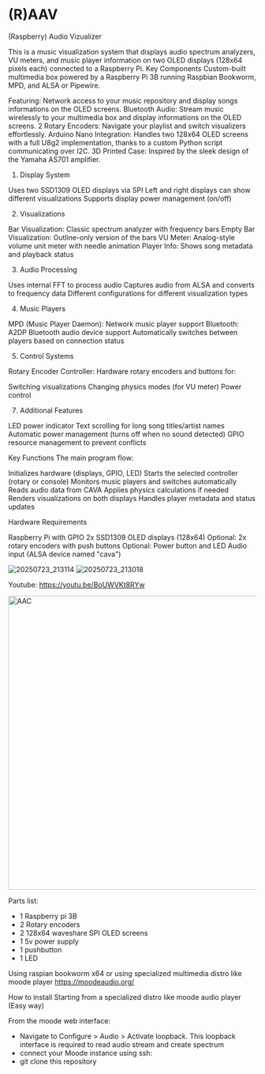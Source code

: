 # (R)AAV
(Raspberry) Audio Vizualizer

This is a music visualization system that displays audio spectrum analyzers, VU meters, and music player information on two OLED displays (128x64 pixels each) connected to a Raspberry Pi.
Key Components
Custom-built multimedia box powered by a Raspberry Pi 3B running Raspbian Bookworm, MPD, and ALSA or Pipewire. 

Featuring:
Network access to your music repository and display songs informations on the OLED screens.
Bluetooth Audio: Stream music wirelessly to your multimedia box and display informations on the OLED screens.
2 Rotary Encoders: Navigate your playlist and switch visualizers effortlessly.
Arduino Nano Integration: Handles two 128x64 OLED screens with a full U8g2 implementation, thanks to a custom Python script communicating over I2C.
3D Printed Case: Inspired by the sleek design of the Yamaha AS701 amplifier.

1. Display System

Uses two SSD1309 OLED displays via SPI
Left and right displays can show different visualizations
Supports display power management (on/off)

2. Visualizations

Bar Visualization: Classic spectrum analyzer with frequency bars
Empty Bar Visualization: Outline-only version of the bars
VU Meter: Analog-style volume unit meter with needle animation
Player Info: Shows song metadata and playback status

3. Audio Processing

Uses internal FFT to process audio
Captures audio from ALSA and converts to frequency data
Different configurations for different visualization types

4. Music Players

MPD (Music Player Daemon): Network music player support
Bluetooth: A2DP Bluetooth audio device support
Automatically switches between players based on connection status

5. Control Systems

Rotary Encoder Controller: Hardware rotary encoders and buttons for:

Switching visualizations
Changing physics modes (for VU meter)
Power control

7. Additional Features

LED power indicator
Text scrolling for long song titles/artist names
Automatic power management (turns off when no sound detected)
GPIO resource management to prevent conflicts

Key Functions
The main program flow:

Initializes hardware (displays, GPIO, LED)
Starts the selected controller (rotary or console)
Monitors music players and switches automatically
Reads audio data from CAVA
Applies physics calculations if needed
Renders visualizations on both displays
Handles player metadata and status updates

Hardware Requirements

Raspberry Pi with GPIO
2x SSD1309 OLED displays (128x64)
Optional: 2x rotary encoders with push buttons
Optional: Power button and LED
Audio input (ALSA device named "cava")

![20250723_213114](https://github.com/user-attachments/assets/48470696-50e4-423e-bff8-4481867bdd8b)
![20250723_213018](https://github.com/user-attachments/assets/67c2de78-a7cc-4575-8577-bed6b61ee75f)

Youtube: https://youtu.be/BoUWVKt8RYw

<img width="1058" height="595" alt="AAC" src="https://github.com/user-attachments/assets/d2f882d4-fa7f-4727-b433-ace2f22a3c1c" />

Parts list:
- 1 Raspberry pi 3B
- 2 Rotary encoders
- 2 128x64 waveshare SPI OLED screens
- 1 5v power supply
- 1 pushbutton
- 1 LED


Using raspian bookworm x64 or using specialized multimedia distro like moode player https://moodeaudio.org/


How to install Starting from a specialized distro like moode audio player (Easy way)

From the moode web interface:
- Navigate to Configure > Audio > Activate loopback. This loopback interface is required to read audio stream and create spectrum
- connect your Moode instance using ssh:
- git clone this repository 
